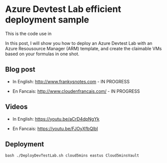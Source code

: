 
# Azure Devtest Lab efficient deployment sample

This is the code use in 

In this post, I will show you how to deploy an Azure Devtest Lab with an Azure Resousource Manager (ARM) template, and create the claimable VMs based on your formulas in one shot.

## Blog post

- In English: http://www.frankysnotes.com - IN PROGRESS

- En Fancais: http://www.cloudenfrancais.com/ - IN PROGRESS


## Videos

- In English: https://youtu.be/aCrD4dpNgYk

- En Fancais: https://youtu.be/FJOyXfbQlbI


## Deployment

    bash ./DeployDevTestLab.sh cloud5mins eastus Cloud5minsVault




